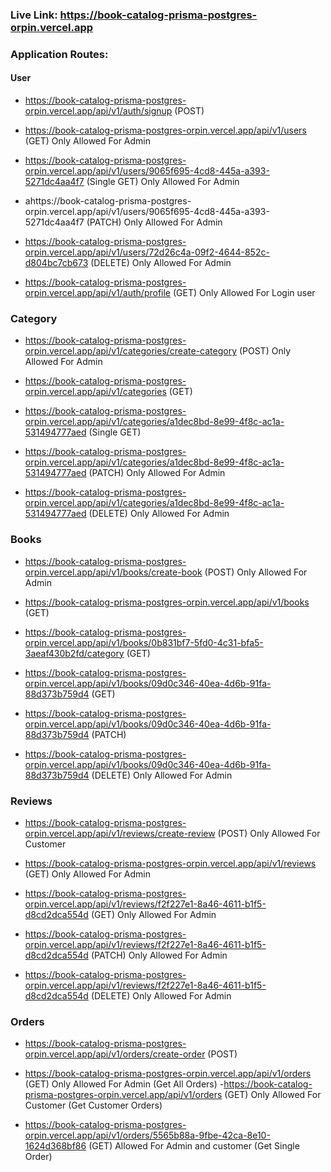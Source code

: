 ### Live Link: https://book-catalog-prisma-postgres-orpin.vercel.app

### Application Routes:

#### User

- https://book-catalog-prisma-postgres-orpin.vercel.app/api/v1/auth/signup (POST)

- https://book-catalog-prisma-postgres-orpin.vercel.app/api/v1/users (GET) Only Allowed For Admin

- https://book-catalog-prisma-postgres-orpin.vercel.app/api/v1/users/9065f695-4cd8-445a-a393-5271dc4aa4f7 (Single GET) Only Allowed For Admin

- ahttps://book-catalog-prisma-postgres-orpin.vercel.app/api/v1/users/9065f695-4cd8-445a-a393-5271dc4aa4f7 (PATCH) Only Allowed For Admin

- https://book-catalog-prisma-postgres-orpin.vercel.app/api/v1/users/72d26c4a-09f2-4644-852c-d804bc7cb673 (DELETE) Only Allowed For Admin

- https://book-catalog-prisma-postgres-orpin.vercel.app/api/v1/auth/profile (GET) Only Allowed For Login user

### Category

- https://book-catalog-prisma-postgres-orpin.vercel.app/api/v1/categories/create-category (POST) Only Allowed For Admin

- https://book-catalog-prisma-postgres-orpin.vercel.app/api/v1/categories (GET)

- https://book-catalog-prisma-postgres-orpin.vercel.app/api/v1/categories/a1dec8bd-8e99-4f8c-ac1a-531494777aed (Single GET)

- https://book-catalog-prisma-postgres-orpin.vercel.app/api/v1/categories/a1dec8bd-8e99-4f8c-ac1a-531494777aed (PATCH) Only Allowed For Admin

- https://book-catalog-prisma-postgres-orpin.vercel.app/api/v1/categories/a1dec8bd-8e99-4f8c-ac1a-531494777aed (DELETE) Only Allowed For Admin

### Books

- https://book-catalog-prisma-postgres-orpin.vercel.app/api/v1/books/create-book (POST) Only Allowed For Admin

- https://book-catalog-prisma-postgres-orpin.vercel.app/api/v1/books (GET)

- https://book-catalog-prisma-postgres-orpin.vercel.app/api/v1/books/0b831bf7-5fd0-4c31-bfa5-3aeaf430b2fd/category (GET)

- https://book-catalog-prisma-postgres-orpin.vercel.app/api/v1/books/09d0c346-40ea-4d6b-91fa-88d373b759d4 (GET)

- https://book-catalog-prisma-postgres-orpin.vercel.app/api/v1/books/09d0c346-40ea-4d6b-91fa-88d373b759d4 (PATCH)
- https://book-catalog-prisma-postgres-orpin.vercel.app/api/v1/books/09d0c346-40ea-4d6b-91fa-88d373b759d4 (DELETE) Only Allowed For Admin

### Reviews

- https://book-catalog-prisma-postgres-orpin.vercel.app/api/v1/reviews/create-review (POST) Only Allowed For Customer

- https://book-catalog-prisma-postgres-orpin.vercel.app/api/v1/reviews (GET) Only Allowed For Admin

- https://book-catalog-prisma-postgres-orpin.vercel.app/api/v1/reviews/f2f227e1-8a46-4611-b1f5-d8cd2dca554d (GET) Only Allowed For Admin

- https://book-catalog-prisma-postgres-orpin.vercel.app/api/v1/reviews/f2f227e1-8a46-4611-b1f5-d8cd2dca554d (PATCH) Only Allowed For Admin

- https://book-catalog-prisma-postgres-orpin.vercel.app/api/v1/reviews/f2f227e1-8a46-4611-b1f5-d8cd2dca554d (DELETE) Only Allowed For Admin

### Orders

- https://book-catalog-prisma-postgres-orpin.vercel.app/api/v1/orders/create-order (POST)

- https://book-catalog-prisma-postgres-orpin.vercel.app/api/v1/orders (GET) Only Allowed For Admin (Get All Orders) -https://book-catalog-prisma-postgres-orpin.vercel.app/api/v1/orders (GET) Only Allowed For Customer (Get Customer Orders)
- https://book-catalog-prisma-postgres-orpin.vercel.app/api/v1/orders/5565b88a-9fbe-42ca-8e10-1624d368bf86 (GET) Allowed For Admin and customer (Get Single Order)
